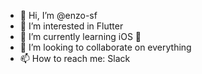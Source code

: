 - 👋 Hi, I’m @enzo-sf
- 👀 I’m interested in Flutter
- 🌱 I’m currently learning iOS :apple:
- 💞️ I’m looking to collaborate on everything
- 📫 How to reach me: Slack

<!---
enzo-sf/enzo-sf is a ✨ special ✨ repository because its `README.md` (this file) appears on your GitHub profile.
You can click the Preview link to take a look at your changes.
--->
